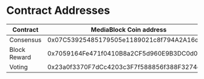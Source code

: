 # Contract Addresses

| Contract     | MediaBlock Coin address                            | MediaBlock Coin Testnet address                   |
| ------------ | ------------------------------------------- | ------------------------------------------ |
| Consensus    | 0x07C53925485179505e1189021c8f794A2A16da54  | 0x4e2A364625dB23a9e095576f178cf6B7f4043EBA |
| Block Reward | 0x7059164Fe471f0410B8a2CF5d960E9B3DC0d0F7F  | 0x3f18D3B6526D6537303f183520275c9044701828 |
| Voting       | 0x23a0f3370F7dCc4203c3F7f588856f388F3274e8  | 0x230BBe34f50D3C9FAF04CC74711Ce9528c2C9F93 |
